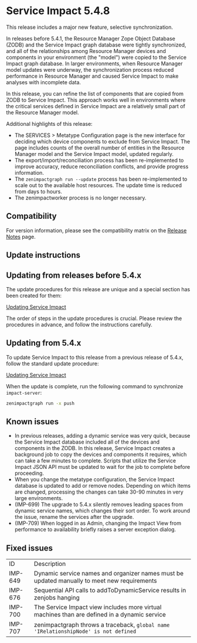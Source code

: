 # Service Impact 5.4.8

This release includes a major new feature, selective synchronization.

In releases before 5.4.1, the Resource Manager Zope Object Database
(ZODB) and the Service Impact graph database were tightly synchronized,
and all of the relationships among Resource Manager devices and
components in your environment (the "model") were copied to the Service
Impact graph database. In larger environments, when Resource Manager
model updates were underway, the synchronization process reduced
performance in Resource Manager and caused Service Impact to make
analyses with incomplete data.

In this release, you can refine the list of components that are copied
from ZODB to Service Impact. This approach works well in environments
where the critical services defined in Service Impact are a relatively
small part of the Resource Manager model.

Additional highlights of this release:

-   The SERVICES &gt; Metatype Configuration page is the new interface
    for deciding which device components to exclude from Service Impact.
    The page includes counts of the overall number of entities in the
    Resource Manager model and the Service Impact model, updated
    regularly.
-   The export/import/reconciliation process has been re-implemented to
    improve accuracy, reduce reconciliation conflicts, and provide
    progress information.
-   The `zenimpactgraph run --update` process has been
    re-implemented to scale out to the available host resources. The
    update time is reduced from days to hours.
-   The zenimpactworker process is no longer necessary.

## Compatibility

For version information, please see the compatibility matrix on the
[Release Notes](/imp/install/release-notes.html)
page.

## Update instructions

## Updating from releases before 5.4.x

The update procedures for this release are unique and a special section
has been created for them:

[Updating Service Impact](/imp/install/upgrade/51x-53x/procedure.html)

The order of steps in the update procedures is crucial. Please review
the procedures in advance, and follow the instructions carefully.

## Updating from 5.4.x

To update Service Impact to this release from a previous release of
5.4.x, follow the standard update procedure:

[Updating Service Impact](/imp/install/upgrade/54x/procedure.html)

When the update is complete, run the following command to synchronize
`impact-server`:

```sh
zenimpactgraph run -x push
```

## Known issues

-   In previous releases, adding a dynamic service was very quick,
    because the Service Impact database included all of the devices and
    components in the ZODB. In this release, Service Impact creates a
    background job to copy the devices and components it requires, which
    can take a few minutes to complete. Scripts that utilize the Service
    Impact JSON API must be updated to wait for the job to complete
    before proceeding.
-   When you change the metatype configuration, the Service Impact
    database is updated to add or remove nodes. Depending on which items
    are changed, processing the changes can take 30-90 minutes in very
    large environments.
-   (IMP-699) The upgrade to 5.4.x silently removes leading spaces from
    dynamic service names, which changes their sort order. To work
    around the issue, rename the services after the upgrade.
-   (IMP-709) When logged in as Admin, changing the Impact View from
    performance to availability briefly raises a server exception
    dialog.

## Fixed issues

|         |                                                                                                      |
|---------|------------------------------------------------------------------------------------------------------|
| ID      | Description                                                                                          |
| IMP-649 | Dynamic service names and organizer names must be updated manually to meet new requirements          |
| IMP-676 | Sequential API calls to addToDynamicService results in zenjobs hanging                               |
| IMP-700 |  The Service Impact view includes more virtual machines than are defined in a dynamic service        |
| IMP-707 | zenimpactgraph throws a traceback, `global name 'IRelationshipNode' is not defined` |
